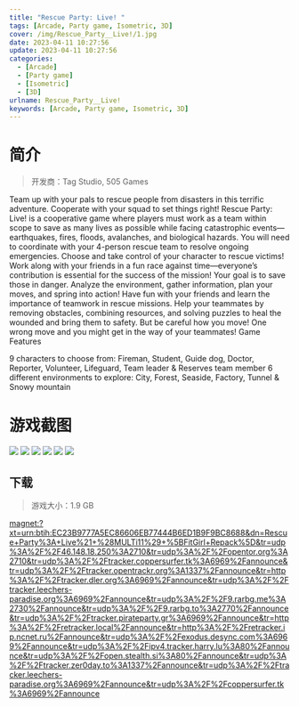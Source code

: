 ```yaml
---
title: "Rescue Party: Live! "
tags: [Arcade, Party game, Isometric, 3D]
cover: /img/Rescue_Party__Live!/1.jpg
date: 2023-04-11 10:27:56
update: 2023-04-11 10:27:56
categories: 
  - [Arcade]
  - [Party game]
  - [Isometric]
  - [3D]
urlname: Rescue_Party__Live!
keywords: [Arcade, Party game, Isometric, 3D]
---
```

# 简介

> 开发商：Tag Studio, 505 Games

Team up with your pals to rescue people from disasters in this terrific adventure. Cooperate with your squad to set things right!
Rescue Party: Live! is a cooperative game where players must work as a team within scope to save as many lives as possible while facing catastrophic events—earthquakes, fires, floods, avalanches, and biological hazards. You will need to coordinate with your 4-person rescue team to resolve ongoing emergencies.
Choose and take control of your character to rescue victims!
Work along with your friends in a fun race against time—everyone’s contribution is essential for the success of the mission!
Your goal is to save those in danger. Analyze the environment, gather information, plan your moves, and spring into action!
Have fun with your friends and learn the importance of teamwork in rescue missions. Help your teammates by removing obstacles, combining resources, and solving puzzles to heal the wounded and bring them to safety. But be careful how you move! One wrong move and you might get in the way of your teammates!
Game Features

9 characters to choose from: Fireman, Student, Guide dog, Doctor, Reporter, Volunteer, Lifeguard, Team leader & Reserves team member
6 different environments to explore: City, Forest, Seaside, Factory, Tunnel & Snowy mountain

# 游戏截图

![](/img/Rescue_Party__Live!/2.jpg)
![](/img/Rescue_Party__Live!/3.jpg)
![](/img/Rescue_Party__Live!/4.jpg)
![](/img/Rescue_Party__Live!/5.jpg)
![](/img/Rescue_Party__Live!/6.jpg)
![](/img/Rescue_Party__Live!/7.jpg)


## 下载

> 游戏大小：1.9 GB

[magnet:?xt=urn:btih:EC23B9777A5EC86606EB77444B6ED1B9F9BC8688&amp;dn=Rescue+Party%3A+Live%21+%28MULTi11%29+%5BFitGirl+Repack%5D&amp;tr=udp%3A%2F%2F46.148.18.250%3A2710&amp;tr=udp%3A%2F%2Fopentor.org%3A2710&amp;tr=udp%3A%2F%2Ftracker.coppersurfer.tk%3A6969%2Fannounce&amp;tr=udp%3A%2F%2Ftracker.opentrackr.org%3A1337%2Fannounce&amp;tr=http%3A%2F%2Ftracker.dler.org%3A6969%2Fannounce&amp;tr=udp%3A%2F%2Ftracker.leechers-paradise.org%3A6969%2Fannounce&amp;tr=udp%3A%2F%2F9.rarbg.me%3A2730%2Fannounce&amp;tr=udp%3A%2F%2F9.rarbg.to%3A2770%2Fannounce&amp;tr=udp%3A%2F%2Ftracker.pirateparty.gr%3A6969%2Fannounce&amp;tr=http%3A%2F%2Fretracker.local%2Fannounce&amp;tr=http%3A%2F%2Fretracker.ip.ncnet.ru%2Fannounce&amp;tr=udp%3A%2F%2Fexodus.desync.com%3A6969%2Fannounce&amp;tr=udp%3A%2F%2Fipv4.tracker.harry.lu%3A80%2Fannounce&amp;tr=udp%3A%2F%2Fopen.stealth.si%3A80%2Fannounce&amp;tr=udp%3A%2F%2Ftracker.zer0day.to%3A1337%2Fannounce&amp;tr=udp%3A%2F%2Ftracker.leechers-paradise.org%3A6969%2Fannounce&amp;tr=udp%3A%2F%2Fcoppersurfer.tk%3A6969%2Fannounce](magnet:?xt=urn:btih:EC23B9777A5EC86606EB77444B6ED1B9F9BC8688&amp;dn=Rescue+Party%3A+Live%21+%28MULTi11%29+%5BFitGirl+Repack%5D&amp;tr=udp%3A%2F%2F46.148.18.250%3A2710&amp;tr=udp%3A%2F%2Fopentor.org%3A2710&amp;tr=udp%3A%2F%2Ftracker.coppersurfer.tk%3A6969%2Fannounce&amp;tr=udp%3A%2F%2Ftracker.opentrackr.org%3A1337%2Fannounce&amp;tr=http%3A%2F%2Ftracker.dler.org%3A6969%2Fannounce&amp;tr=udp%3A%2F%2Ftracker.leechers-paradise.org%3A6969%2Fannounce&amp;tr=udp%3A%2F%2F9.rarbg.me%3A2730%2Fannounce&amp;tr=udp%3A%2F%2F9.rarbg.to%3A2770%2Fannounce&amp;tr=udp%3A%2F%2Ftracker.pirateparty.gr%3A6969%2Fannounce&amp;tr=http%3A%2F%2Fretracker.local%2Fannounce&amp;tr=http%3A%2F%2Fretracker.ip.ncnet.ru%2Fannounce&amp;tr=udp%3A%2F%2Fexodus.desync.com%3A6969%2Fannounce&amp;tr=udp%3A%2F%2Fipv4.tracker.harry.lu%3A80%2Fannounce&amp;tr=udp%3A%2F%2Fopen.stealth.si%3A80%2Fannounce&amp;tr=udp%3A%2F%2Ftracker.zer0day.to%3A1337%2Fannounce&amp;tr=udp%3A%2F%2Ftracker.leechers-paradise.org%3A6969%2Fannounce&amp;tr=udp%3A%2F%2Fcoppersurfer.tk%3A6969%2Fannounce)